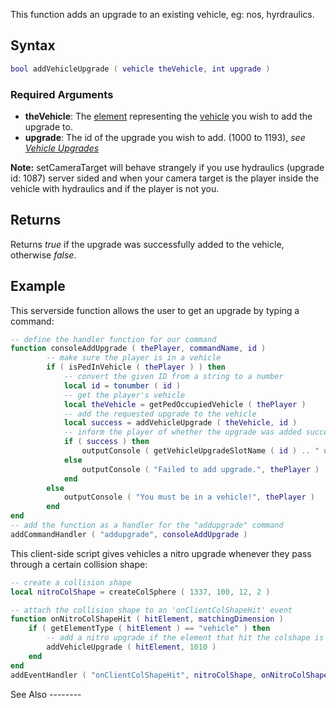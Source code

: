 This function adds an upgrade to an existing vehicle, eg: nos, hyrdraulics.

Syntax
------

``` lua
bool addVehicleUpgrade ( vehicle theVehicle, int upgrade )
```

### Required Arguments

-   **theVehicle**: The [element](/element.md "wikilink") representing the [vehicle](/vehicle.md "wikilink") you wish to add the upgrade to.
-   **upgrade**: The id of the upgrade you wish to add. (1000 to 1193), *see [Vehicle Upgrades](/Vehicle_Upgrades.md "wikilink")*

**Note:** setCameraTarget will behave strangely if you use hydraulics (upgrade id: 1087) server sided and when your camera target is the player inside the vehicle with hydraulics and if the player is not you.

Returns
-------

Returns *true* if the upgrade was successfully added to the vehicle, otherwise *false*.

Example
-------

<section name="Example 1" class="server" show="true">
This serverside function allows the user to get an upgrade by typing a command:

``` lua
-- define the handler function for our command
function consoleAddUpgrade ( thePlayer, commandName, id )
        -- make sure the player is in a vehicle
        if ( isPedInVehicle ( thePlayer ) ) then
            -- convert the given ID from a string to a number
            local id = tonumber ( id )
            -- get the player's vehicle
            local theVehicle = getPedOccupiedVehicle ( thePlayer )
            -- add the requested upgrade to the vehicle
            local success = addVehicleUpgrade ( theVehicle, id )
            -- inform the player of whether the upgrade was added successfully
            if ( success ) then
                outputConsole ( getVehicleUpgradeSlotName ( id ) .. " upgrade added.", thePlayer )
            else
                outputConsole ( "Failed to add upgrade.", thePlayer )
            end
        else
            outputConsole ( "You must be in a vehicle!", thePlayer )
        end
end
-- add the function as a handler for the "addupgrade" command
addCommandHandler ( "addupgrade", consoleAddUpgrade )
```

</section>
<section name="Example 2" class="client" show="true">
This client-side script gives vehicles a nitro upgrade whenever they pass through a certain collision shape:

``` lua
-- create a collision shape
local nitroColShape = createColSphere ( 1337, 100, 12, 2 )

-- attach the collision shape to an 'onClientColShapeHit' event
function onNitroColShapeHit ( hitElement, matchingDimension )
    if ( getElementType ( hitElement ) == "vehicle" ) then
        -- add a nitro upgrade if the element that hit the colshape is a vehicle
        addVehicleUpgrade ( hitElement, 1010 )
    end
end
addEventHandler ( "onClientColShapeHit", nitroColShape, onNitroColShapeHit )
```

</section>
See Also
--------
